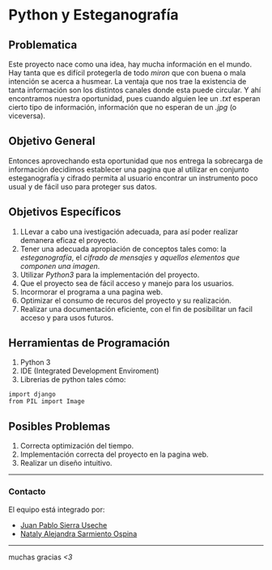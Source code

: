 # Python y Esteganografía



## Problematica

Este proyecto nace como una idea, hay mucha información en el mundo. Hay tanta que es difícil protegerla de todo _miron_ que con buena o mala intención se acerca a husmear. La ventaja que nos trae la existencia de tanta información son los distintos canales donde esta puede circular. Y ahí encontramos nuestra oportunidad, pues cuando alguien lee un _.txt_ esperan cierto tipo de información, información que no esperan de un _.jpg_ (o viceversa).


## Objetivo General

Entonces aprovechando esta oportunidad que nos entrega la sobrecarga de información decidimos establecer una pagina que al utilizar en conjunto esteganografía y cifrado permita al usuario encontrar un instrumento poco usual y de fácil uso para proteger sus datos.


## Objetivos Específicos

1. LLevar a cabo una ivestigación adecuada, para así poder realizar demanera eficaz el proyecto.  
2. Tener una adecuada apropiación de conceptos tales como: la _esteganografía_, el _cifrado de mensajes_  y _aquellos elementos que componen una imagen_.
3. Utilizar _Python3_ para la implementación del proyecto.
4. Que el proyecto sea de fácil acceso y manejo para los usuarios.
5. Incormorar el programa a una pagina web.
6. Optimizar el consumo de recuros del proyecto y su realización.
7. Realizar una documentación eficiente, con el fin de posibilitar un facil acceso y para usos futuros.


## Herramientas de Programación

1. Python 3
2. IDE (Integrated Development Enviroment)
3. Librerias de python tales cómo:
```
import django
from PIL import Image
```


## Posibles Problemas

1. Correcta optimización del tiempo.
2. Implementación correcta del proyecto en la pagina web.
3. Realizar un diseño intuitivo.


---
### Contacto

El equipo está integrado por:

- [Juan Pablo Sierra Useche](mailto:juanp.sierra@urosario.edu.co)
- [Nataly Alejandra Sarmiento Ospina](mailto:natalya.sarmiento@urosario.edu.co)
__ __ __ __

muchas gracias *<3*
